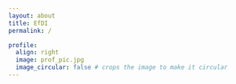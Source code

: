 ```yaml
---
layout: about
title: EfDI
permalink: /

profile:
  align: right
  image: prof_pic.jpg
  image_circular: false # crops the image to make it circular
---
```

